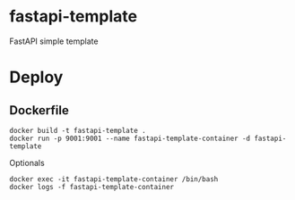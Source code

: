 # fastapi-template
FastAPI simple template

# Deploy
## Dockerfile
```
docker build -t fastapi-template .
docker run -p 9001:9001 --name fastapi-template-container -d fastapi-template
```
Optionals
```
docker exec -it fastapi-template-container /bin/bash
docker logs -f fastapi-template-container
```